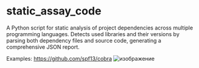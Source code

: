 # static_assay_code

A Python script for static analysis of project dependencies across multiple programming languages. Detects used libraries and their versions by parsing both dependency files and source code, generating a comprehensive JSON report.

Examples:
https://github.com/spf13/cobra
![изображение](https://github.com/user-attachments/assets/e963c0f7-033d-4137-bda4-9c0cf961c252)


